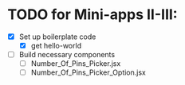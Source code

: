 # TODO for Mini-apps II-III:

- [X] Set up boilerplate code
  - [X] get hello-world
- [ ] Build necessary components
  - [ ] Number_Of_Pins_Picker.jsx
  - [ ] Number_Of_Pins_Picker_Option.jsx